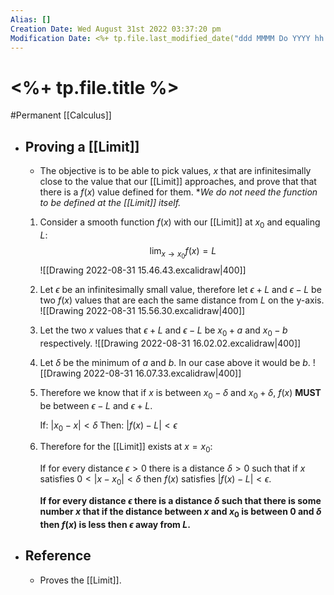 ```yaml
---
Alias: []
Creation Date: Wed August 31st 2022 03:37:20 pm 
Modification Date: <%+ tp.file.last_modified_date("ddd MMMM Do YYYY hh:mm:ss a") %>
---
```

# <%+ tp.file.title %>
#Permanent [[Calculus]]

- ## Proving a [[Limit]]
	- The objective is to be able to pick values, $x$ that are infinitesimally close to the value that our [[Limit]] approaches, and prove that that there is a $f(x)$ value defined for them. **We do not need the function to be defined at the [[Limit]] itself.*
	  <br>
	1. Consider a smooth function $f(x)$ with our [[Limit]] at $x_0$ and equaling $L$:
	   $$\lim_{x\rightarrow x_0}f(x)=L$$
	   ![[Drawing 2022-08-31 15.46.43.excalidraw|400]]
	2. Let $\epsilon$ be an infinitesimally small value, therefore let $\epsilon+L$ and $\epsilon-L$ be two $f(x)$ values that are each the same distance from $L$ on the y-axis.
	   ![[Drawing 2022-08-31 15.56.30.excalidraw|400]]
	3. Let the two $x$ values that $\epsilon+L$ and $\epsilon-L$ be $x_0+a$ and $x_0-b$ respectively.
	   ![[Drawing 2022-08-31 16.02.02.excalidraw|400]]
	4. Let $\delta$ be the minimum of $a$ and $b$. In our case above it would be $b$.
	   ![[Drawing 2022-08-31 16.07.33.excalidraw|400]]
	5. Therefore we know that if $x$ is between $x_0-\delta$ and $x_0+\delta$, $f(x)$ **MUST** be between $\epsilon-L$ and $\epsilon+L$.
	   
	   If: $|x_0-x|<\delta$
	   Then: $|f(x)-L|<\epsilon$
	6. Therefore for the [[Limit]] exists at $x=x_0$:
	   
	   If for every distance $\epsilon>0$ there is a distance $\delta>0$ such that if $x$ satisfies $0<|x-x_0|<\delta$ then $f(x)$ satisfies $|f(x)-L|<\epsilon$.
	   
	   **If for every distance $\epsilon$ there is a distance $\delta$ such that there is some number $x$ that if the distance between $x$ and $x_0$ is between $0$ and $\delta$ then $f(x)$ is less then $\epsilon$ away from $L$.**
	   
- ## Reference
	- Proves the [[Limit]].